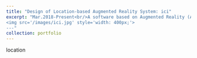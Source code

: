 ```yaml
---
title: "Design of Location-based Augmented Reality System: ici"
excerpt: "Mar.2018-Present<br/>A software based on Augmented Reality (AR) technology to show information on virtual models at specific locations. <br/><br/>
<img src='/images/ici.jpg' style='width: 400px;'>
---"
collection: portfolio
---
```


location
